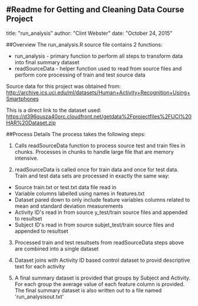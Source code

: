 #Readme for Getting and Cleaning Data Course Project
---
title: "run_analysis"
author: "Clint Webster"
date: "October 24, 2015"


##Overview
The run_analysis.R source file contains 2 functions:
* run_analysis - primary function to perform all steps to transform data into final summary dataset
* readSourceData - helper function used to read from source files and perform core processing of train and test source data

Source data for this project was obtained from:
http://archive.ics.uci.edu/ml/datasets/Human+Activity+Recognition+Using+Smartphones

This is a direct link to the dataset used:
https://d396qusza40orc.cloudfront.net/getdata%2Fprojectfiles%2FUCI%20HAR%20Dataset.zip

##Process Details
The process takes the following steps:
1. Calls readSourceData function to process source test and train files in chunks. Processes in chunks to handle large file that are memory intensive.

2. readSourceData is called once for train data and once for test data. Train and test data sets are processed in exactly the same way:
  + Source train.txt or test.txt data file read in
  + Variable columns labelled using names in features.txt
  + Dataset pared down to only include feature variables columns related to mean and standard deviation measurements
  + Activity ID's read in from source y_test/train source files and appended to resultset
  + Subject ID's read in from source subjet_test/train source files and appended to resultset

3. Processed train and test resultsets from readSourceData steps above are combined into a single dataset

4. Dataset joins with Activity ID based control dataset to provid descriptive text for each activity

5. A final summary dataset is provided that groups by Subject and Activity. For each group the average value of each feature column is provided.  The final summary dataset is also written out to a file named 'run_analysisout.txt'

